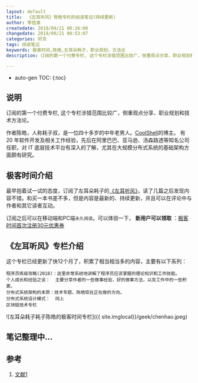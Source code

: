 ```yaml
---
layout: default
title:  《左耳听风》陈皓专栏的阅读笔记(持续更新)
author: 李佶澳
createdate: 2018/09/21 00:26:00
changedate: 2018/09/21 00:53:07
categories: 好货
tags: 阅读笔记
keywords: 极客时间,陈皓,左耳朵耗子，职业规划，方法论
description: 订阅的第一个付费专栏, 这个专栏涉猎范围比较广，侧重观点分享、职业规划和技术方法论。

---
```


* auto-gen TOC:
{:toc}

## 说明

订阅的第一个付费专栏, 这个专栏涉猎范围比较广，侧重观点分享、职业规划和技术方法论。

作者陈皓，人称耗子叔，是一位四十多岁的中年老男人。[CoolShell](https://coolshell.cn/)的博主。
有 20 年软件开发及相关工作经验，先后在阿里巴巴、亚马逊、汤森路透等知名公司任职，对 IT 底层技术平台有深入的了解，尤其在大规模分布式系统的基础架构方面颇有研究。

## 极客时间介绍

最早抱着试一试的态度，订阅了左耳朵耗子的[《左耳听风》](https://www.lijiaocn.com/%E5%A5%BD%E8%B4%A7/2018/10/09/geek-chenghao-zhuanlan.html)，读了几篇之后发现内容不错。和买一本书差不多，但是内容是最新的、持续更新，并且可以在评论中与作者和其它读者互动。

订阅之后可以在移动端和PC端`永久阅读`。可以体验一下， **新用户可以领取** ：[极客时间首次注册30元优惠券](https://time.geekbang.org/activity/getinvite?gk_ucode=E274D90C022D49)

## 《左耳听风》专栏介绍

这个专栏已经更新了快12个月了，积累了相当相当多的内容，主要有以下系列：

	程序员练级攻略(2018)：这里非常系统地讲解了程序员应该掌握的理论知识和工作技能。
	个人成长和经验之谈：  主要分享作者的一些做事经验，好的做事方法，以及工作中的一些积累。
	分布式系统架构的本质：技术专题，陈皓现在正在做的方向。
	分布式系统设计模式：  同上
	区块链技术专栏

![左耳朵耗子耗子陈皓的极客时间专栏]({{ site.imglocal}}/geek/chenhao.jpeg)

## 笔记整理中...

## 参考

1. [文献1][1]

[1]: www.lijiao.com  "文献1" 
